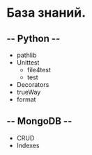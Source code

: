 База знаний.
===========

-- Python --
------------
* pathlib
* Unittest
  * file4test
  * test
* Decorators
* trueWay
* format


-- MongoDB --
-------------
* CRUD
* Indexes